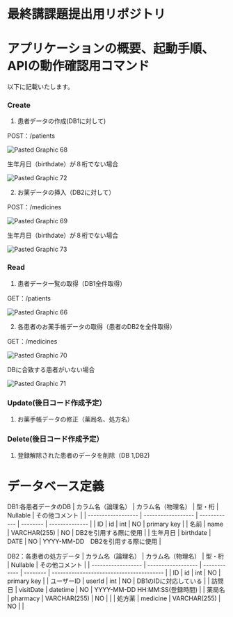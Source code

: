 # 最終講課題提出用リポジトリ

# アプリケーションの概要、起動手順、APIの動作確認用コマンド
以下に記載いたします。

### Create
1. 患者データの作成(DB1に対して)

POST：/patients

![Pasted Graphic 68](https://user-images.githubusercontent.com/118358124/219021952-08dad6ef-87b7-4382-8bed-753271ba1237.png)

生年月日（birthdate）が８桁でない場合

![Pasted Graphic 72](https://user-images.githubusercontent.com/118358124/219022012-9684a335-54ee-4d7c-8c79-1f4e51afd22f.png)

2. お薬データの挿入（DB2に対して）

POST：/medicines

![Pasted Graphic 69](https://user-images.githubusercontent.com/118358124/219022352-7627778b-cf57-4123-b1c2-68fb3e28113a.png)

生年月日（birthdate）が８桁でない場合

![Pasted Graphic 73](https://user-images.githubusercontent.com/118358124/219022426-22a9edc9-c392-46be-9003-93d693e9e689.png)

### Read
1. 患者データ一覧の取得（DB1全件取得）

GET：/patients

![Pasted Graphic 66](https://user-images.githubusercontent.com/118358124/219022645-6ca3fa2d-00dc-42ac-84d4-d671219ab0d7.png)

2. 各患者のお薬手帳データの取得（患者のDB2を全件取得）

GET：/medicines

![Pasted Graphic 70](https://user-images.githubusercontent.com/118358124/219022794-f03f8bf8-5c21-47d4-84cc-38a403ba7640.png)

DBに合致する患者がいない場合

![Pasted Graphic 71](https://user-images.githubusercontent.com/118358124/219022984-4345928d-1e02-40ea-8dd8-f6b575c8375c.png)

### Update(後日コード作成予定）
1. お薬手帳データの修正（薬局名、処方名）

### Delete(後日コード作成予定）
1. 登録解除された患者のデータを削除（DB 1,DB2)

# データベース定義

DB1:各患者データのDB
| カラム名（論理名） | カラム名（物理名） | 型・桁       | Nullable | その他コメント | 
| ------------------ | ------------------ | ------------ | -------- | -------------- | 
| ID                 | id                 | int          | NO       | primary key    | 
| 名前               | name               | VARCHAR(255) | NO       | DB2を引用する際に使用               | 
| 生年月日           | birthdate          | DATE         | NO       | YYYY-MM-DD　DB2を引用する際に使用                | 

DB2：各患者の処方データ
| カラム名（論理名） | カラム名（物理名） | 型・桁       | Nullable | その他コメント                           | 
| ------------------ | ------------------ | ------------ | -------- | ---------------------------------------- | 
| ID                 | id                 | int          | NO       | primary key                              | 
| ユーザーID          | userId             | int          | NO       |  DB1のIDに対応している                       | 
| 訪問日             | visitDate          | datetime     | NO       | YYYY-MM-DD HH:MM:SS(登録時間) | 
| 薬局名             | pharmacy           | VARCHAR(255) | NO       |                                           | 
| 処方薬             | medicine           | VARCHAR(255) | NO       |                                            | 
